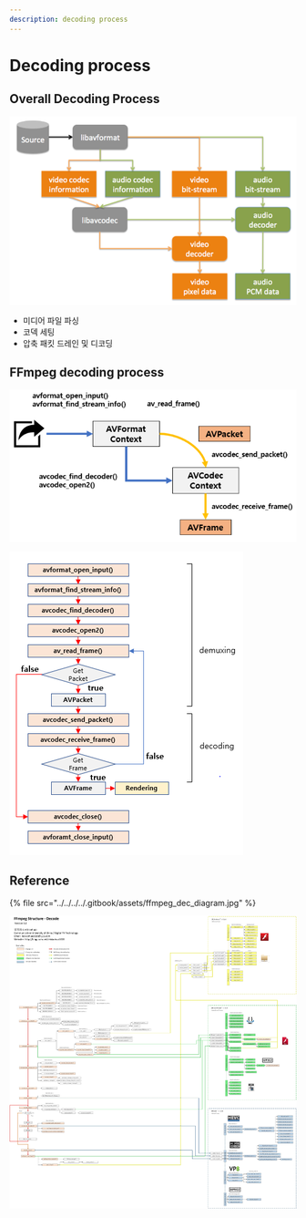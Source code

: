 ```yaml
---
description: decoding process
---
```


# Decoding process

## Overall Decoding Process

![](../../../../.gitbook/assets/image%20%285%29.png)

* 미디어 파일 파싱
* 코덱 세팅
* 압축 패킷 드레인 및 디코딩

## FFmpeg decoding process

![](../../../../.gitbook/assets/image-1-%20%281%29.png)

![](../../../../.gitbook/assets/image-2-%20%284%29.png)

## Reference

{% file src="../../../../.gitbook/assets/ffmpeg\_dec\_diagram.jpg" %}

![decoding process detail \(3.x release\)](../../../../.gitbook/assets/ffmpeg_dec_diagram%20%281%29.jpg)



